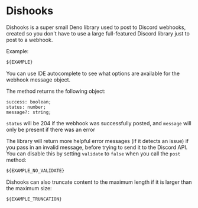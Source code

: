 # Dishooks

Dishooks is a super small Deno library used to post to Discord webhooks, created
so you don't have to use a large full-featured Discord library just to post to a
webhook.

Example:

```ts
${EXAMPLE}
```

You can use IDE autocomplete to see what options are available for the webhook
message object.

The method returns the following object:

```
success: boolean;
status: number;
message?: string;
```

`status` will be 204 if the webhook was successfully posted, and `message` will
only be present if there was an error

The library will return more helpful error messages (if it detects an issue) if
you pass in an invalid message, before trying to send it to the Discord API. You
can disable this by setting `validate` to `false` when you call the `post`
method:

```ts
${EXAMPLE_NO_VALIDATE}
```

Dishooks can also truncate content to the maximum length if it is larger than
the maximum size:

```ts
${EXAMPLE_TRUNCATION}
```
